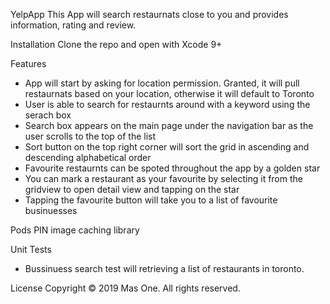 YelpApp
This App will search restaurnats close to you and provides information, rating and review.

Installation
Clone the repo and open with Xcode 9+

Features
- App will start by asking for location permission. Granted, it will pull restaurnats based on your location, otherwise it will default to Toronto 
- User is able to search for restaurnts around with a keyword using the serach box
- Search box appears on the main page under the navigation bar as the user scrolls to the top of the list
- Sort button on the top right corner will sort the grid in ascending and descending alphabetical order
- Favourite restaurnts can be spoted throughout the app by a golden star
- You can mark a restaurant as your favourite by selecting it from the gridview to open detail view and tapping on the star
- Tapping the favourite button will take you to a list of favourite businuesses 

Pods
PIN image caching library

Unit Tests
- Bussinuess search test will retrieving a list of restaurants in toronto.

License
Copyright © 2019 Mas One. All rights reserved.
